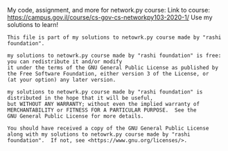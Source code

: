 My code, assignment, and more for network.py course:
Link to course: https://campus.gov.il/course/cs-gov-cs-networkpy103-2020-1/
Use my solutions to learn!







    This file is part of my solutions to netowrk.py course made by "rashi foundation".

    my solutions to netowrk.py course made by "rashi foundation" is free: you can redistribute it and/or modify
    it under the terms of the GNU General Public License as published by
    the Free Software Foundation, either version 3 of the License, or
    (at your option) any later version.

    my solutions to netowrk.py course made by "rashi foundation" is distributed in the hope that it will be useful,
    but WITHOUT ANY WARRANTY; without even the implied warranty of
    MERCHANTABILITY or FITNESS FOR A PARTICULAR PURPOSE.  See the
    GNU General Public License for more details.

    You should have received a copy of the GNU General Public License
    along with my solutions to netowrk.py course made by "rashi foundation".  If not, see <https://www.gnu.org/licenses/>.